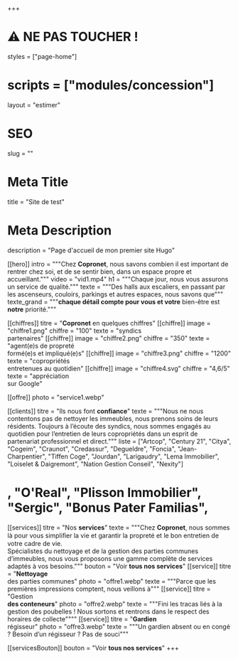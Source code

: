 +++
# ⚠️ NE PAS TOUCHER !
styles = ["page-home"]
# scripts = ["modules/concession"]
layout = "estimer"

# SEO
slug = ""
# Meta Title
title = "Site de test"
# Meta Description
description = "Page d'accueil de mon premier site Hugo"

[[hero]]
intro = """Chez **Copronet**, nous savons combien il est important de rentrer chez soi, et de se sentir bien, dans un espace propre et accueillant."""
video = "vid1.mp4"
h1 = """Chaque jour, nous vous assurons <br>un service de qualité."""
texte = """Des halls aux escaliers, en passant par les ascenseurs, couloirs, parkings et autres espaces, nous savons que"""
texte_grand = """**chaque détail compte pour vous et votre** bien-être est **notre** priorité."""

[[chiffres]]
titre = "**Copronet** en quelques chiffres"
[[chiffre]]
image = "chiffre1.png"
chiffre = "100"
texte = "syndics<br>partenaires"
[[chiffre]]
image = "chiffre2.png"
chiffre = "350"
texte = "agent(e)s de propreté<br>formé(e)s et impliqué(e)s"
[[chiffre]]
image = "chiffre3.png"
chiffre = "1200"
texte = "copropriétés<br>entretenues au quotidien"
[[chiffre]]
image = "chiffre4.svg"
chiffre = "4,6/5"
texte = "appréciation<br>sur Google"

[[offre]]
photo = "service1.webp"

[[clients]]
titre = "Ils nous font **confiance**"
texte = """Nous ne nous contentons pas de nettoyer les immeubles, nous prenons soins de leurs résidents. Toujours à l’écoute des syndics, nous sommes engagés au quotidien pour l’entretien de leurs copropriétés dans un esprit de partenariat professionnel et direct."""
liste = ["Artcop", "Century 21", "Citya", "Cogeim", "Craunot", "Credassur", "Degueldre", "Foncia", "Jean-Charpentier", "Tiffen Coge", "Jourdan", "Larigaudry", "Lema Immobilier", "Loiselet & Daigremont", "Nation Gestion Conseil", "Nexity"]
# , "O'Real", "Plisson Immobilier", "Sergic", "Bonus Pater Familias",

[[services]]
titre = "Nos **services**"
texte = """Chez **Copronet**, nous sommes là pour vous simpliﬁer la vie et garantir la propreté et le bon entretien de votre cadre de vie.<br>
Spécialistes du nettoyage et de la gestion des parties communes d’immeubles, nous vous
proposons une gamme complète de services adaptés à vos besoins."""
bouton = "Voir **tous nos services**"
[[service]]
titre = "**Nettoyage**<br>des parties communes"
photo = "offre1.webp"
texte = """Parce que les premières impressions comptent, nous veillons à"""
[[service]]
titre = "Gestion<br> **des conteneurs**"
photo = "offre2.webp"
texte = """Fini les tracas liés à la gestion des poubelles ! Nous sortons et rentrons dans le respect des horaires de collecte""""
[[service]]
titre = "**Gardien**<br>régisseur"
photo = "offre3.webp"
texte = """Un gardien absent ou en congé ? Besoin d’un régisseur ? Pas de souci"""

[[servicesBouton]]
bouton = "Voir **tous nos services**"
+++

